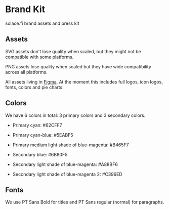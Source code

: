 # Brand Kit
solace.fi brand assets and press kit

## Assets

SVG assets don't lose quality when scaled, but they might not be compatible with some platforms.

PNG assets lose quality when scaled but they have wide compatibility across all platforms.

All assets living in [Figma](https://www.figma.com/file/2OHfIZJVfOeNyV2Q28QIgL/Solace?node-id=16%3A21). At the moment this includes full logos, icon logos, fonts, colors and pie charts.

## Colors

We have 6 colors in total: 3 primary colors and 3 secondary colors.

*  Primary cyan: #62CFF7
*  Primary cyan-blue: #5EABF5
*  Primary medium light shade of blue-magenta: #B465F7

*  Secondary blue: #6B80F5
*  Secondary light shade of blue-magenta: #A88BF6
*  Secondary light shade of blue-magenta 2: #C396ED

## Fonts

We use PT Sans Bold for titles and PT Sans regular (normal) for paragraphs.
